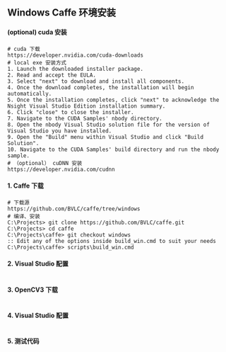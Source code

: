 ## Windows Caffe 环境安装

#### (optional) cuda 安装
```
# cuda 下载
https://developer.nvidia.com/cuda-downloads
# local exe 安装方式
1. Launch the downloaded installer package.
2. Read and accept the EULA.
3. Select "next" to download and install all components.
4. Once the download completes, the installation will begin automatically.
5. Once the installation completes, click "next" to acknowledge the Nsight Visual Studio Edition installation summary.
6. Click "close" to close the installer.
7. Navigate to the CUDA Samples' nbody directory.
8. Open the nbody Visual Studio solution file for the version of Visual Studio you have installed. 
9. Open the "Build" menu within Visual Studio and click "Build Solution". 
10. Navigate to the CUDA Samples' build directory and run the nbody sample. 
# （optional） cuDNN 安装
https://developer.nvidia.com/cudnn
```


#### 1. Caffe 下载
```
# 下载源
https://github.com/BVLC/caffe/tree/windows
# 编译、安装
C:\Projects> git clone https://github.com/BVLC/caffe.git
C:\Projects> cd caffe
C:\Projects\caffe> git checkout windows
:: Edit any of the options inside build_win.cmd to suit your needs
C:\Projects\caffe> scripts\build_win.cmd
```


#### 2. Visual Studio 配置
```

```


#### 3. OpenCV3 下载
```

```


#### 4. Visual Studio 配置
```

```


#### 5. 测试代码
```

```